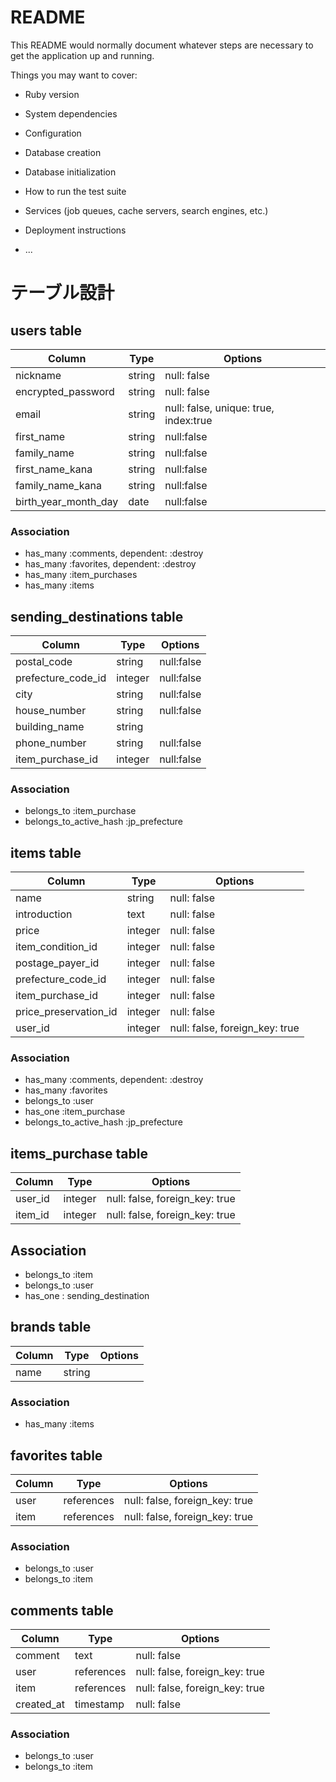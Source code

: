 # README

This README would normally document whatever steps are necessary to get the
application up and running.

Things you may want to cover:

* Ruby version

* System dependencies

* Configuration

* Database creation

* Database initialization

* How to run the test suite

* Services (job queues, cache servers, search engines, etc.)

* Deployment instructions

* ...


# テーブル設計

## users table
| Column               | Type       | Options                               |
| -------------------- | ---------- | ------------------------------------- |
| nickname             | string     | null: false                           |
| encrypted_password   | string     | null: false                           |
| email                | string     | null: false, unique: true, index:true |
| first_name           | string     | null:false                            |
| family_name          | string     | null:false                            |
| first_name_kana      | string     | null:false                            |
| family_name_kana     | string     | null:false                            |
| birth_year_month_day | date       | null:false                            |

### Association
- has_many :comments, dependent: :destroy
- has_many :favorites, dependent: :destroy
- has_many :item_purchases
- has_many :items


## sending_destinations table
| Column             | Type       | Options                        |
| ------------------ | ---------- | ------------------------------ |
| postal_code        | string     | null:false                     |
| prefecture_code_id | integer    | null:false                     |
| city               | string     | null:false                     |
| house_number       | string     | null:false                     |
| building_name      | string     |                                |
| phone_number       | string     | null:false                     |
| item_purchase_id   | integer    | null:false                     |

### Association
- belongs_to :item_purchase
- belongs_to_active_hash :jp_prefecture



## items table
| Column                | Type    | Options                        |
| --------------------- | ------- | ------------------------------ |
| name                  | string  | null: false                    |
| introduction          | text    | null: false                    |
| price                 | integer | null: false                    |
| item_condition_id     | integer | null: false                    |
| postage_payer_id      | integer | null: false                    |
| prefecture_code_id    | integer | null: false                    |
| item_purchase_id      | integer | null: false                    |
| price_preservation_id | integer | null: false                    |
| user_id               | integer | null: false, foreign_key: true |


### Association
- has_many :comments, dependent: :destroy
- has_many :favorites
- belongs_to :user
- has_one :item_purchase
- belongs_to_active_hash :jp_prefecture


## items_purchase table
| Column  | Type    | Options                        |
| ------- | ------- | ------------------------------ |
| user_id | integer | null: false, foreign_key: true |
| item_id | integer | null: false, foreign_key: true |

## Association
- belongs_to :item
- belongs_to :user
- has_one : sending_destination



## brands table
| Column | Type   | Options |
| ------ | ------ | ------- |
| name   | string |         |

### Association
- has_many :items



## favorites table
| Column | Type       | Options                        |
| ------ | ---------- | ------------------------------ |
| user   | references | null: false, foreign_key: true |
| item   | references | null: false, foreign_key: true |

### Association
- belongs_to :user
- belongs_to :item



## comments table
| Column     | Type       | Options                        |
| ---------- | ---------- | ------------------------------ |
| comment    | text       | null: false                    |
| user       | references | null: false, foreign_key: true |
| item       | references | null: false, foreign_key: true |
| created_at | timestamp  | null: false                    |

### Association
- belongs_to :user
- belongs_to :item